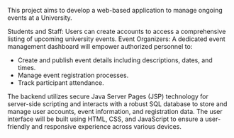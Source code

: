 This project aims to develop a web-based application to manage ongoing events at a University.

Students and Staff: Users can create accounts to access a comprehensive listing of upcoming university events. 
Event Organizers: A dedicated event management dashboard will empower authorized personnel to:
- Create and publish event details including descriptions, dates, and times.
- Manage event registration processes.
- Track participant attendance.

The backend utilizes secure Java Server Pages (JSP) technology for server-side scripting and interacts with a robust SQL database to store and manage user accounts, event information, and registration data. The user interface will be built using HTML, CSS, and JavaScript to ensure a user-friendly and responsive experience across various devices.
